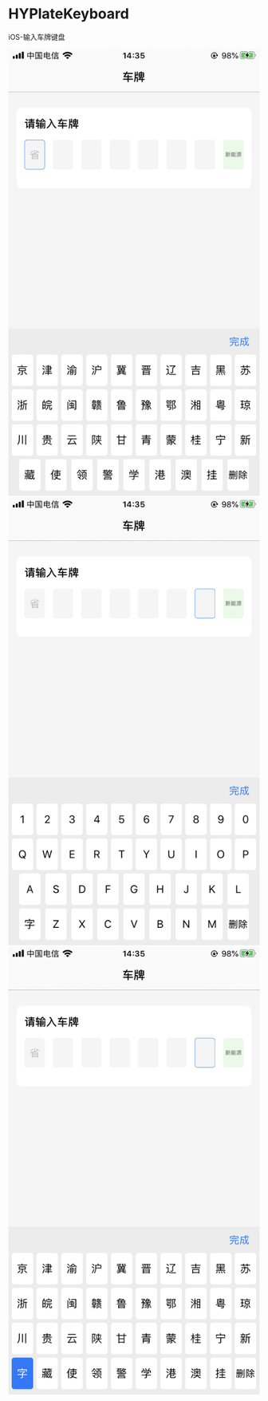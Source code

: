 # HYPlateKeyboard
iOS-输入车牌键盘

![image](https://github.com/aixinchao/HYPlateKeyboard/blob/main/IMG_0178.PNG)
![image](https://github.com/aixinchao/HYPlateKeyboard/blob/main/IMG_0179.PNG)
![image](https://github.com/aixinchao/HYPlateKeyboard/blob/main/IMG_0180.PNG)
